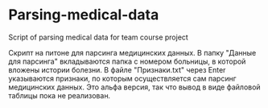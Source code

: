 # Parsing-medical-data
Script of parsing medical data for team course project

Скрипт на питоне для парсинга медицинских данных.
В папку "Данные для парсинга" вкладываются папка с номером больницы, в которой вложены истории болезни. В файле "Признаки.txt" через Enter
указываются признаки, по которым осуществляется сам парсинг медицинских данных. Это альфа версия, так что вывод в виде файловой таблицы пока
не реализован.
